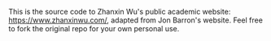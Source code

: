 This is the source code to Zhanxin Wu's public academic website: https://www.zhanxinwu.com/, adapted from Jon Barron's website. Feel free to fork the original repo for your own personal use.